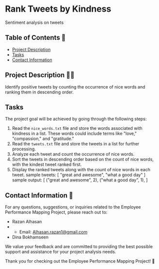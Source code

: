 # Rank Tweets by Kindness 
Sentiment analysis on tweets


## Table of Contents 📝
- [Project Description](#project-description)
- [Tasks](#tasks)
- [Contact Information](##Contact-Information)


## Project Description 👩‍🏫
Identify positive tweets by counting the occurrence of nice words and ranking them in descending order. 

## Tasks
The project goal will be achieved by going through the following steps:

1. Read the `nice_words.txt` file and store the words associated with kindness in a list. These words could include terms like "love," "compassion," and "gratitude."
2. Read the `tweets.txt` file and store the tweets in a list for further processing.
3. Analyze each tweet and count the occurrence of nice words.
4. Sort the tweets in descending order based on the count of nice words, with the kindest tweet ranked first.
5. Display the ranked tweets along with the count of nice words in each tweet.
sample tweets:
[
    "great and awesome",
    "what a good day"
]
sample output:
[
    ("great and awesome", 2),
    ("what a good day", 1),
]

## Contact Information 📩
For any questions, suggestions, or inquiries related to the Employee Performance Mapping Project, please reach out to:

- Razan Alhasan
- - Email: Alhasan.razan1@gmail.com
- Dina Bokhamseen


We value your feedback and are committed to providing the best possible support and assistance for your project analysis needs.

Thank you for checking out the Employee Performance Mapping Project! 🙏
